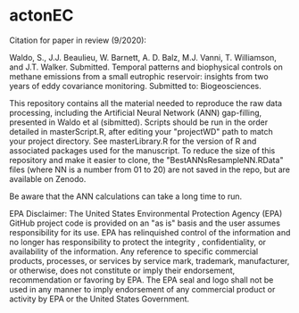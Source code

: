 # actonEC
Citation for paper in review (9/2020):

Waldo, S., J.J. Beaulieu, W. Barnett, A. D. Balz, M.J. Vanni, T. Williamson, and J.T. Walker. Submitted. Temporal patterns and biophysical controls on methane emissions from a small eutrophic reservoir: insights from two years of eddy covariance monitoring. Submitted to: Biogeosciences. 

This repository contains all the material needed to reproduce the raw data processing, including the Artificial Neural Network (ANN) gap-filling, presented in Waldo et al (sibmitted). Scripts should be run in the order detailed in masterScript.R, after editing your "projectWD" path to match your project directory. See masterLibrary.R for the version of R and associated packages used for the manuscript. To reduce the size of this repository and make it easier to clone, the "BestANNsResampleNN.RData" files (where NN is a number from 01 to 20) are not saved in the repo, but are available on Zenodo.  

Be aware that the ANN calculations can take a long time to run. 

EPA Disclaimer: The United States Environmental Protection Agency (EPA) GitHub project code is provided on an "as is" basis and the user assumes responsibility for its use. EPA has relinquished control of the information and no longer has responsibility to protect the integrity , confidentiality, or availability of the information. Any reference to specific commercial products, processes, or services by service mark, trademark, manufacturer, or otherwise, does not constitute or imply their endorsement, recommendation or favoring by EPA. The EPA seal and logo shall not be used in any manner to imply endorsement of any commercial product or activity by EPA or the United States Government.
